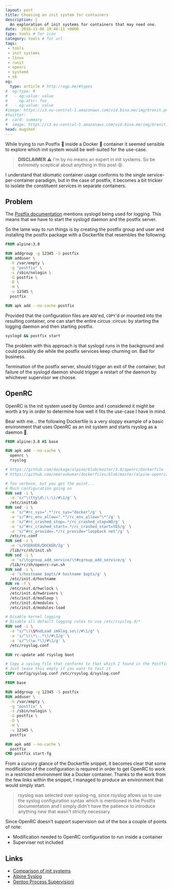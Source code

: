 ```yaml
---
layout: post
title: Choosing an init system for containers
description: |
  An exploration of init systems for containers that may need one.
date:  2018-11-08 19:48:11 +0000
type: tools # for icon
category: tools # for url
tags:
 - tools
 - init systems
 - linux
 - runit
 - openrc
 - systemd
 - s6
og:
  type: article # http://ogp.me/#types
#  og:type: # 
#   - og:value: value
#     og:attr: foo
#   - og:value: value
#image: https://s3.eu-central-1.amazonaws.com/vid.bina.me/img/brexit.png
#twitter:
#  card: summary
#  image: https://s3.eu-central-1.amazonaws.com/vid.bina.me/img/brexit.png
head: mugshot
---
```


While trying to run Postfix :e-mail: inside a Docker :whale: container it
seemed sensible to explore which init system would be well-suited for the
use-case.

> **DISCLAIMER** :warning:  I'm by no means an expert in init systems. So be
> extremely sceptical about anything in this post
> :stuck_out_tongue_closed_eyes:.

I understand that idiomatic container usage conforms to the single
service-per-container paradigm, but in the case of postfix, it becomes a bit
trickier to isolate the constituent services in separate containers.

## Problem

The [Postfix documentation][postfix-syslog] mentions syslogd being used for
logging. This means that we have to start the syslogd daemon and the postfix
server.

So the lame way to run things is by creating the postfix group and user and
installing the postfix package with a Dockerfile that resembles the following:

```dockerfile
FROM alpine:3.8

RUN addgroup -g 12345 -S postfix
RUN adduser \
  -h /var/empty \
  -g "postfix" \
  -s /sbin/nologin \
  -G postfix \
  -D \
  -H \
  -u 12345 \
  postfix

RUN apk add --no-cache postfix
```

Provided that the configuration files are `ADD`'ed, `COPY`'d or mounted into
the resulting container, one can start the entire circus :circus: by starting
the logging daemon and then starting postfix.

```sh
syslogd && postfix start
```

The problem with this approach is that syslogd runs in the background and could
possibly die while the postfix services keep churning on. Bad for business.

Termination of the postfix server, should trigger an exit of the container, but
failure of the syslogd daemon should trigger a restart of the daemon by
whichever supervisor we choose.

## OpenRC

OpenRC is the init system used by Gentoo and I considered it might be worth a
try in order to determine how well it fits the use-case I have in mind.

Bear with me... the following Dockerfile is a very sloppy example of a basic
environment that uses OpenRC as an init system and starts rsyslog as a daemon
:see_no_evil:.

```dockerfile
FROM alpine:3.8 AS base

RUN apk add --no-cache \
  openrc \
  rsyslog

# https://github.com/dockage/alpine/blob/master/3.8/openrc/Dockerfile
# https://github.com/neeravkumar/dockerfiles/blob/master/alpine-openrc/Dockerfile

# Too verbose, but you get the point...
# Much configuration going on
RUN sed -i \
  -e 's/^\(tty\d\:\:\)/#\1/g' \
  /etc/inittab
RUN sed -i \
  -e 's/^#rc_sys=".*"/rc_sys="docker"/g' \
  -e 's/^#rc_env_allow=".*"/rc_env_allow="\*"/g' \
  -e 's/^#rc_crashed_stop=.*/rc_crashed_stop=NO/g' \
  -e 's/^#rc_crashed_start=.*/rc_crashed_start=YES/g' \
  -e 's/^#rc_provide=.*/rc_provide="loopback net"/g' \
  /etc/rc.conf
RUN sed -i \
  -e 's/VSERVER/DOCKER/Ig' \
  /lib/rc/sh/init.sh
RUN sed -i \
  -e 's/\tcgroup_add_service/\t#cgroup_add_service/g' \
  /lib/rc/sh/openrc-run.sh
RUN sed -i \
  -e 's/hostname $opts/# hostname $opts/g' \
  /etc/init.d/hostname
RUN rm -f \
  /etc/init.d/hwclock \
  /etc/init.d/hwdrivers \
  /etc/init.d/modloop \
  /etc/init.d/modules \
  /etc/init.d/modules-load

# Disable kernel logging
# Disable all default logging rules to use /etc/rsyslog.d/*
RUN sed -i \
  -e "s/^\(\$ModLoad imklog.so\)/#\1/g" \
  -e 's/^\(\*\..*\)/#\1/g' \
  -e 's/^\(\w.*\)/#\1/g' \
  /etc/rsyslog.conf

RUN rc-update add rsyslog boot

# Copy a syslog file that conforms to that which I found in the Postfix docs
# Just leave this empty if you want to test it
COPY config/syslog.conf /etc/rsyslog.d/syslog.conf

FROM base

RUN addgroup -g 12345 -S postfix
RUN adduser \
  -h /var/empty \
  -g "postfix" \
  -s /sbin/nologin \
  -G postfix \
  -D \
  -H \
  -u 12345 \
  postfix

RUN apk add --no-cache \
  postfix
CMD postfix start-fg
```

From a cursory glance of the Dockerfile snippet, it becomes clear that some
modification of the configuration is required in order to get OpenRC to work in
a restricted environment like a Docker container. Thanks to the work from the
few links within the snippet, I managed to produce an environment that would
simply start.

> rsyslog was selected over syslog-ng, since rsyslog allows us to use the
> syslog configuration syntax which is mentioned in the Postfix documentation
> and I simply didn't have the patience to introduce anything new that wasn't
> strictly necessary.

Since OpenRC doesn't support supervision out of the box a couple of points of
note:

 - Modification needed to OpenRC configuration to run inside a container
 - Superviser not included

## Links

- [Comparison of init systems][cmp-init]
- [Alpine Syslog][alpine-syslog]
- [Gentoo Process Supervisioni][gentoo-proc-supervision]

[cmp-init]: https://wiki.gentoo.org/wiki/Comparison_of_init_systems
[postfix-syslog]: http://www.postfix.org/BASIC_CONFIGURATION_README.html#syslog_howto
[alpine-syslog]: https://wiki.alpinelinux.org/wiki/Syslog
[gentoo-proc-supervision]: https://wiki.gentoo.org/wiki/Process-Supervision
[yelp-dumb-init]:  https://engineeringblog.yelp.com/2016/01/dumb-init-an-init-for-docker.html
[dumb-init]:  https://engineeringblog.yelp.com/2016/01/dumb-init-an-init-for-docker.html
[docker-systemctl-replacement]: https://github.com/gdraheim/docker-systemctl-replacement/blob/master/notes/NOTES.md
